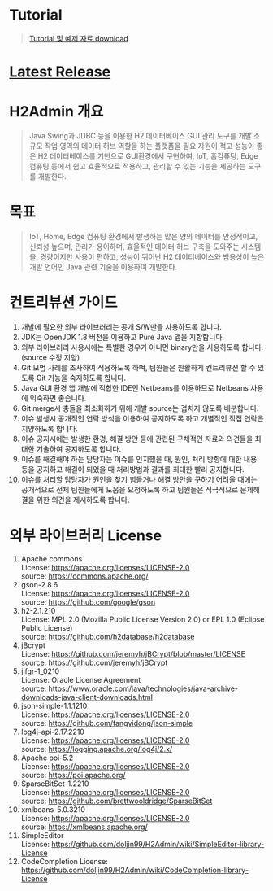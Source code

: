 # Tutorial  
>[Tutorial 및 예제 자료 download](https://github.com/doljin99/H2Admin/wiki/Tutorial--%EB%B0%8F-%EC%98%88%EC%A0%9C-%EC%9E%90%EB%A3%8C)

# [Latest Release](https://github.com/doljin99/H2Admin/releases)  

# H2Admin 개요
>Java Swing과 JDBC 등을 이용한 H2 데이터베이스 GUI 관리 도구를 개발
소규모 작업 영역의 데이터 허브 역할을 하는 플랫폼을 필요 자원이 적고 성능이 좋은 H2 데이터베이스를 기반으로 GUI환경에서 구현하여, IoT, 홈컴퓨팅, Edge 컴퓨팅 등에서 쉽고 효율적으로 적용하고, 관리할 수 있는 기능을 제공하는 도구를 개발한다.  
  
# 목표
>IoT, Home, Edge 컴퓨팅 환경에서 발생하는 많은 양의 데이터를 안정적이고, 신뢰성 높으며, 관리가 용이하며, 효율적인 데이터 허브 구축을 도와주는 시스템을, 경량이지만 사용이 편하고, 성능이 뛰어난 H2 데이터베이스와 범용성이 높은 개발 언어인 Java 관련 기술을 이용하여 개발한다.  

# 컨트리뷰션 가이드
1.	개발에 필요한 외부 라이브러리는 공개 S/W만을 사용하도록 합니다.
2.	JDK는 OpenJDK 1.8 버전을 이용하고 Pure Java 앱을 지향합니다.
3.	외부 라이브러리 사용시에는 특별한 경우가 아니면 binary만을 사용하도록 합니다. (source 수정 지양)
4.	Git 모범 사례를 조사하여 적용하도록 하며, 팀원들은 원활하게 컨트리뷰션 할 수 있도록 Git 기능을 숙지하도록 합니다.
5.	Java GUI 환경 앱 개발에 적합한 IDE인 Netbeans를 이용하므로 Netbeans 사용에 익숙하면 좋습니다.
6.	Git merge시 충돌을 최소화하기 위해 개발 source는 겹치지 않도록 배분합니다.
7.	이슈 발생시 공개적인 연락 방식을 이용하여 공지하도록 하고 개별적인 직접 연락은 지양하도록 합니다.
8.	이슈 공지시에는 발생한 환경, 해결 방안 등에 관련된 구체적인 자료와 의견들을 최대한 기술하여 공지하도록 합니다.
9.	이슈를 해결해야 하는 담당자는 이슈를 인지했을 때, 원인, 처리 방향에 대한 내용 등을 공지하고 해결이 되었을 때 처리방법과 결과를 최대한 빨리 공지합니다.
10.	이슈를 처리할 담당자가 원인을 찾기 힘들거나 해결 방안을 구하기 어려울 때에는 공개적으로 전체 팀원들에게 도움을 요청하도록 하고 팀원들은 적극적으로 문제해결을 위한 의견을 제시하도록 합니다.

# 외부 라이브러리 License  
1.	Apache commons  
      License: https://apache.org/licenses/LICENSE-2.0        
      source: https://commons.apache.org/        
2.	gson-2.8.6  
      License: https://apache.org/licenses/LICENSE-2.0        
      source: https://github.com/google/gson        
3.	h2-2.1.210  
      License: MPL 2.0 (Mozilla Public License Version 2.0) or EPL 1.0 (Eclipse Public License)        
      source: https://github.com/h2database/h2database        
4.	jBcrypt  
      License: https://github.com/jeremyh/jBCrypt/blob/master/LICENSE        
      source: https://github.com/jeremyh/jBCrypt        
5.	jlfgr-1_0210  
      License: Oracle License Agreement        
      source: https://www.oracle.com/java/technologies/java-archive-downloads-java-client-downloads.html        
6.	json-simple-1.1.1210  
      License: https://apache.org/licenses/LICENSE-2.0        
      source: https://github.com/fangyidong/json-simple        
7.	log4j-api-2.17.2210   
      License: https://apache.org/licenses/LICENSE-2.0        
      source: https://logging.apache.org/log4j/2.x/        
8.	Apache poi-5.2   
      License: https://apache.org/licenses/LICENSE-2.0        
      source: https://poi.apache.org/        
9.	SparseBitSet-1.2210   
      License: https://apache.org/licenses/LICENSE-2.0        
      source: https://github.com/brettwooldridge/SparseBitSet        
10.	xmlbeans-5.0.3210   
      License: https://apache.org/licenses/LICENSE-2.0        
      source: https://xmlbeans.apache.org/
11. SimpleEditor  
      License: https://github.com/doljin99/H2Admin/wiki/SimpleEditor-library-License
11. CodeCompletion 
      License: https://github.com/doljin99/H2Admin/wiki/CodeCompletion-library-License

